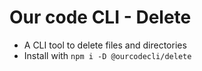 # Our code CLI - Delete
- A CLI tool to delete files and directories
- Install with `npm i -D @ourcodecli/delete`
